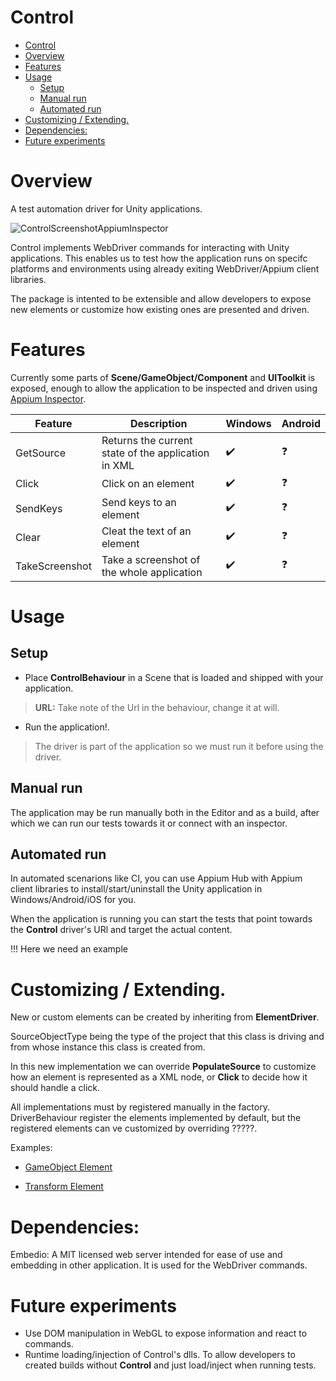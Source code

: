 # Control
- [Control](#control)
- [Overview](#overview)
- [Features](#features)
- [Usage](#usage)
  - [Setup](#setup)
  - [Manual run](#manual-run)
  - [Automated run](#automated-run)
- [Customizing / Extending.](#customizing--extending)
- [Dependencies:](#dependencies)
- [Future experiments](#future-experiments)

# Overview

A test automation driver for Unity applications.

![ControlScreenshotAppiumInspector](docs/screenshot.png)

Control implements WebDriver commands for interacting with Unity applications. This enables us to test how the application runs on specifc platforms and environments using already exiting WebDriver/Appium client libraries.

The package is intented to be extensible and allow developers to 
expose new elements or customize how existing ones are presented and driven.

# Features

Currently some parts of **Scene/GameObject/Component** and **UIToolkit**  is exposed, enough to allow the application to be inspected and driven using [Appium Inspector](https://github.com/appium/appium-inspector).


| Feature | Description  | Windows | Android | 
|---|---|---|---|
| GetSource | Returns the current state of the application in XML| :heavy_check_mark: | :question: |
| Click | Click on an element| :heavy_check_mark: | :question: |
| SendKeys | Send keys to an element| :heavy_check_mark: | :question: |
| Clear | Cleat the text of an element| :heavy_check_mark: | :question: |
| TakeScreenshot | Take a screenshot of the whole application | :heavy_check_mark: | :question: |





# Usage

## Setup
* Place **ControlBehaviour** in a Scene that is loaded and shipped with your application. 

> **URL:** Take note of the Url in the behaviour, change it at will.

* Run the application!. 
 
> The driver is part of the application so we must run it before using the driver.

## Manual run

The application may be run manually both in the Editor and as a build, after which we can run our tests towards it or connect with an inspector.


## Automated run

In automated scenarions like CI, you can use Appium Hub with Appium client libraries to install/start/uninstall the Unity application in Windows/Android/iOS for you.

When the application is running you can start the tests that point towards the **Control** driver's URl and target the actual content.

!!!
Here we need an example


# Customizing / Extending.

New or custom elements can be created by inheriting from **ElementDriver**.

SourceObjectType being the type of the project that this class is driving and from whose instance this class is created from.

In this new implementation we can override **PopulateSource** to customize how an element is represented as a XML node, or **Click** to decide how it should handle a click.



All implementations must by registered manually in the factory. DriverBehaviour register the elements implemented by default,  but the registered elements can ve customized by overriding ?????.

Examples:

- [GameObject Element](package/Runtime/Elements/General/GameObjectElement.cs)

- [Transform Element](package/Runtime/Elements/General/TransformElement.cs)

# Dependencies:

Embedio: A MIT licensed web server intended for ease of use and embedding in other application. It is used for the WebDriver commands.

# Future experiments

* Use DOM manipulation in WebGL to expose information and react to commands.
* Runtime loading/injection of Control's dlls. To allow developers to created builds without **Control** and just load/inject when running tests.